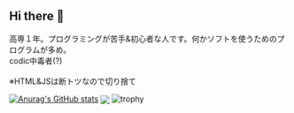 ## Hi there 👋

高専１年。プログラミングが苦手&初心者な人です。何かソフトを使うためのプログラムが多め。<br>codic中毒者(?)<br><br>※HTML&JSは断トツなので切り捨て<br>

[![Anurag's GitHub stats](https://github-readme-stats.vercel.app/api?username=rintaro-s)](https://github.com/anuraghazra/github-readme-stats)
<img  align="center"  src="https://github-readme-stats.anuraghazra1.vercel.app/api/top-langs/?username=rintaro-s&theme=dark&no-bg=true&no-frame=true&langs_count=10&hide=HTML,javascript"/>
![trophy](https://github-profile-trophy.vercel.app/?username=rintaro-s)
